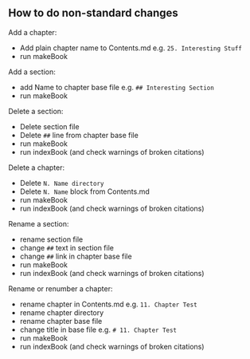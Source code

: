 ## How to do non-standard changes

Add a chapter:

- Add plain chapter name to Contents.md
  e.g.   ```25. Interesting Stuff```
- run makeBook

Add a section:

- add Name to chapter base file
  e.g.  ```## Interesting Section```
- run makeBook

Delete a section:

- Delete section file
- Delete ```##``` line from chapter base file
- run makeBook
- run indexBook (and check warnings of broken citations)

Delete a chapter:

- Delete ```N. Name directory```
- Delete ```N. Name``` block from Contents.md
- run makeBook
- run indexBook (and check warnings of broken citations)

Rename a section:

- rename section file
- change ``##`` text in section file
- change ``##`` link in chapter base file
- run makeBook
- run indexBook (and check warnings of broken citations)

Rename or renumber a chapter:

- rename chapter in Contents.md
  e.g. ```11. Chapter Test```
- rename chapter directory
- rename chapter base file
- change title in base file
  e.g. ```# 11. Chapter Test```
- run makeBook
- run indexBook (and check warnings of broken citations)